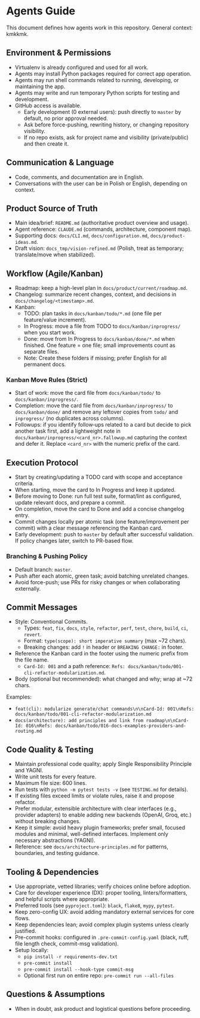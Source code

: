 # Agents Guide

This document defines how agents work in this repository. General context: kmkkmk.

## Environment & Permissions
- Virtualenv is already configured and used for all work.
- Agents may install Python packages required for correct app operation.
- Agents may run shell commands related to running, developing, or maintaining the app.
- Agents may write and run temporary Python scripts for testing and development.
- GitHub access is available.
  - Early development (0 external users): push directly to `master` by default, no prior approval needed.
  - Ask before force-pushing, rewriting history, or changing repository visibility.
  - If no repo exists, ask for project name and visibility (private/public) and then create it.

## Communication & Language
- Code, comments, and documentation are in English.
- Conversations with the user can be in Polish or English, depending on context.

## Product Source of Truth
- Main idea/brief: `README.md` (authoritative product overview and usage).
- Agent reference: `CLAUDE.md` (commands, architecture, component map).
- Supporting docs: `docs/CLI.md`, `docs/configuration.md`, `docs/product-ideas.md`.
- Draft vision: `docs_tmp/vision-refined.md` (Polish, treat as temporary; translate/move when stabilized).

## Workflow (Agile/Kanban)
- Roadmap: keep a high-level plan in `docs/product/current/roadmap.md`.
- Changelog: summarize recent changes, context, and decisions in `docs/changelog/<timestamp>.md`.
- Kanban:
  - TODO: plan tasks in `docs/kanban/todo/*.md` (one file per feature/value increment).
  - In Progress: move a file from TODO to `docs/kanban/inprogress/` when you start work.
  - Done: move from In Progress to `docs/kanban/done/*.md` when finished. One feature = one file; small improvements count as separate files.
  - Note: Create these folders if missing; prefer English for all permanent docs.

### Kanban Move Rules (Strict)
- Start of work: move the card file from `docs/kanban/todo/` to `docs/kanban/inprogress/`.
- Completion: move the card file from `docs/kanban/inprogress/` to `docs/kanban/done/` and remove any leftover copies from `todo/` and `inprogress/` (no duplicates across columns).
- Followups: if you identify follow‑ups related to a card but decide to pick another task first, add a lightweight note in `docs/kanban/inprogress/<card_nr>.fallowup.md` capturing the context and defer it. Replace `<card_nr>` with the numeric prefix of the card.

## Execution Protocol
- Start by creating/updating a TODO card with scope and acceptance criteria.
- When starting, move the card to In Progress and keep it updated.
- Before moving to Done: run full test suite, format/lint as configured, update relevant docs, and prepare a commit.
- On completion, move the card to Done and add a concise changelog entry.
- Commit changes locally per atomic task (one feature/improvement per commit) with a clear message referencing the Kanban card.
- Early development: push to `master` by default after successful validation. If policy changes later, switch to PR-based flow.

### Branching & Pushing Policy
- Default branch: `master`.
- Push after each atomic, green task; avoid batching unrelated changes.
- Avoid force-push; use PRs for risky changes or when collaborating externally.

## Commit Messages
- Style: Conventional Commits.
  - Types: `feat`, `fix`, `docs`, `style`, `refactor`, `perf`, `test`, `chore`, `build`, `ci`, `revert`.
  - Format: `type(scope): short imperative summary` (max ~72 chars).
  - Breaking changes: add `!` in header or `BREAKING CHANGE:` in footer.
- Reference the Kanban card in the footer using the numeric prefix from the file name.
  - `Card-Id: 001` and a path reference: `Refs: docs/kanban/todo/001-cli-refactor-modularization.md`.
- Body (optional but recommended): what changed and why; wrap at ~72 chars.

Examples:
- `feat(cli): modularize generate/chat commands\n\nCard-Id: 001\nRefs: docs/kanban/todo/001-cli-refactor-modularization.md`
- `docs(architecture): add principles and link from roadmap\n\nCard-Id: 016\nRefs: docs/kanban/todo/016-docs-examples-providers-and-routing.md`

## Code Quality & Testing
- Maintain professional code quality; apply Single Responsibility Principle and YAGNI.
- Write unit tests for every feature.
- Maximum file size: 600 lines.
- Run tests with `python -m pytest tests -v` (see `TESTING.md` for details).
- If existing files exceed limits or violate rules, raise it and propose refactor.
- Prefer modular, extensible architecture with clear interfaces (e.g., provider adapters) to enable adding new backends (OpenAI, Groq, etc.) without breaking changes.
- Keep it simple: avoid heavy plugin frameworks; prefer small, focused modules and minimal, well-defined interfaces. Implement only necessary abstractions (YAGNI).
- Reference: see `docs/architecture-principles.md` for patterns, boundaries, and testing guidance.

## Tooling & Dependencies
- Use appropriate, vetted libraries; verify choices online before adoption.
- Care for developer experience (DX): proper tooling, linters/formatters, and helpful scripts where appropriate.
- Preferred tools (see `pyproject.toml`): `black`, `flake8`, `mypy`, `pytest`.
- Keep zero-config UX: avoid adding mandatory external services for core flows.
- Keep dependencies lean; avoid complex plugin systems unless clearly justified.
- Pre-commit hooks: configured in `.pre-commit-config.yaml` (black, ruff, file length check, commit-msg validation).
- Setup locally:
  - `pip install -r requirements-dev.txt`
  - `pre-commit install`
  - `pre-commit install --hook-type commit-msg`
  - Optional first run on entire repo: `pre-commit run --all-files`

## Questions & Assumptions
- When in doubt, ask product and logistical questions before proceeding.
